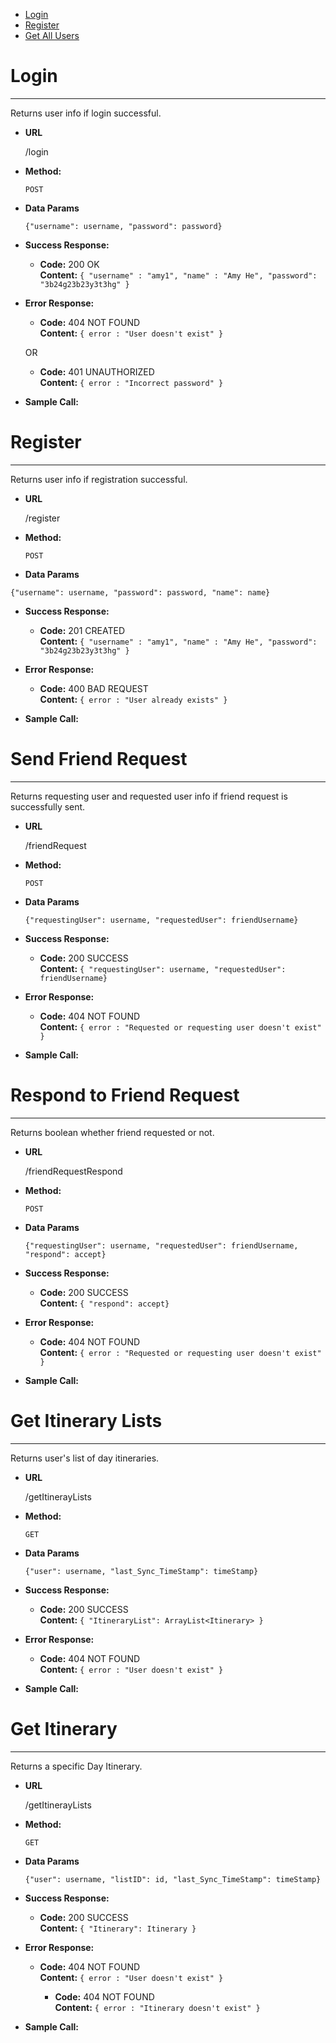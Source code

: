 <!-- TOC START min:1 max:3 link:true update:true -->
- [Login](#login)
- [Register](#register)
- [Get All Users](#get-all-users)

<!-- TOC END -->



# Login
----
  Returns user info if login successful.

* **URL**

  /login

* **Method:**

  `POST`

* **Data Params**

  `{"username": username,
    "password": password}`

* **Success Response:**

  * **Code:** 200 OK <br />
    **Content:** `{ "username" : "amy1", "name" : "Amy He", "password": "3b24g23b23y3t3hg" }`

* **Error Response:**

  * **Code:** 404 NOT FOUND <br />
    **Content:** `{ error : "User doesn't exist" }`

  OR

  * **Code:** 401 UNAUTHORIZED <br />
    **Content:** `{ error : "Incorrect password" }`

* **Sample Call:**

# Register
----
  Returns user info if registration successful.

* **URL**

  /register

* **Method:**

  `POST`

* **Data Params**

`{"username": username,
              "password": password,
              "name": name}`

* **Success Response:**

  * **Code:** 201 CREATED <br />
    **Content:** `{ "username" : "amy1", "name" : "Amy He", "password": "3b24g23b23y3t3hg" }`

* **Error Response:**

  * **Code:** 400 BAD REQUEST <br />
    **Content:** `{ error : "User already exists" }`

* **Sample Call:**

# Send Friend Request
----
  Returns requesting user and requested user info if friend request is successfully sent.

* **URL**

  /friendRequest

* **Method:**

  `POST`

* **Data Params**

  `{"requestingUser": username,
    "requestedUser": friendUsername}`

* **Success Response:**

  * **Code:** 200 SUCCESS <br />
    **Content:** `{ "requestingUser": username, "requestedUser": friendUsername}`

* **Error Response:**

  * **Code:** 404 NOT FOUND <br />
    **Content:** `{ error : "Requested or requesting user doesn't exist" }`

* **Sample Call:**

# Respond to Friend Request
----
  Returns boolean whether friend requested or not.

* **URL**

  /friendRequestRespond

* **Method:**

  `POST`

* **Data Params**

  `{"requestingUser": username,
    "requestedUser": friendUsername, "respond": accept}`

* **Success Response:**

  * **Code:** 200 SUCCESS <br />
    **Content:** `{ "respond": accept}`

* **Error Response:**

  * **Code:** 404 NOT FOUND <br />
    **Content:** `{ error : "Requested or requesting user doesn't exist" }`

* **Sample Call:**


# Get Itinerary Lists
----
  Returns user's list of day itineraries.

* **URL**

  /getItinerayLists

* **Method:**

  `GET`

* **Data Params**

  `{"user": username,
    "last_Sync_TimeStamp": timeStamp}`

* **Success Response:**

  * **Code:** 200 SUCCESS <br />
    **Content:** `{ "ItineraryList": ArrayList<Itinerary> }`

* **Error Response:**

   * **Code:** 404 NOT FOUND <br />
    **Content:** `{ error : "User doesn't exist" }`

* **Sample Call:**

# Get Itinerary
----
  Returns a specific Day Itinerary.

* **URL**

  /getItinerayLists

* **Method:**

  `GET`

* **Data Params**

  `{"user": username,
    "listID": id,
    "last_Sync_TimeStamp": timeStamp}`

* **Success Response:**

  * **Code:** 200 SUCCESS <br />
    **Content:** `{ "Itinerary": Itinerary }`

* **Error Response:**

   * **Code:** 404 NOT FOUND <br />
    **Content:** `{ error : "User doesn't exist" }`
    
     * **Code:** 404 NOT FOUND <br />
    **Content:** `{ error : "Itinerary doesn't exist" }`

* **Sample Call:**



